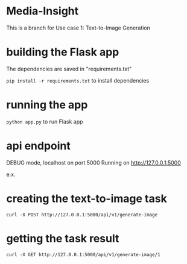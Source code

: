 # Media-Insight
This is a branch for Use case 1: Text-to-Image Generation​


# building the Flask app
The dependencies are saved in "requirements.txt"

`pip install -r requirements.txt` to install dependencies

# running the app
`python app.py` to run Flask app

# api endpoint
DEBUG mode, localhost on port 5000
Running on http://127.0.0.1:5000

e.x.
# creating the text-to-image task
`curl -X POST http://127.0.0.1:5000/api/v1/generate-image`
# getting the task result
`curl -X GET http://127.0.0.1:5000/api/v1/generate-image/1`

